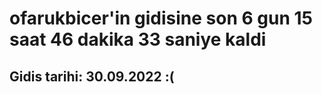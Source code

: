 # ofarukbicer'in gidisine son 6 gun 15 saat 46 dakika 33 saniye kaldi

## Gidis tarihi: 30.09.2022 :(